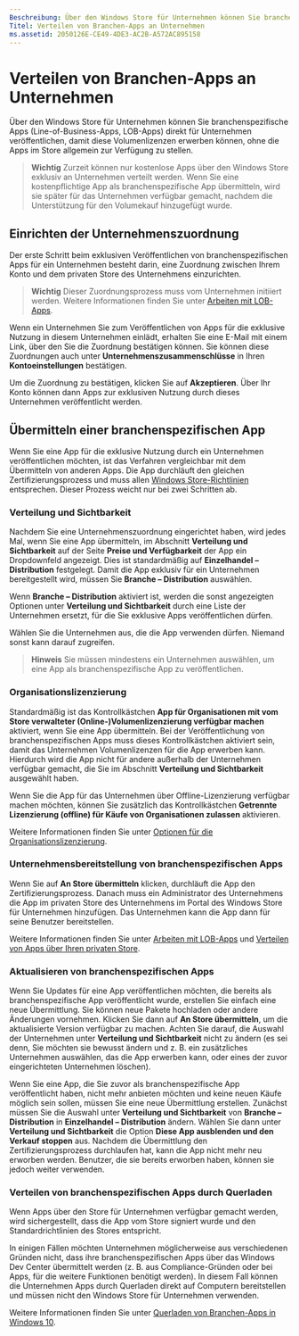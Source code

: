 ```yaml
---
Beschreibung: Über den Windows Store für Unternehmen können Sie branchenspezifische Apps (Line-of-Business-Apps, LOB-Apps) direkt für Unternehmen veröffentlichen, damit diese Volumenlizenzen erwerben können, ohne die Apps im Store allgemein zur Verfügung zu stellen.
Titel: Verteilen von Branchen-Apps an Unternehmen
ms.assetid: 2050126E-CE49-4DE3-AC2B-A572AC895158
---
```


# Verteilen von Branchen-Apps an Unternehmen


Über den Windows Store für Unternehmen können Sie branchenspezifische Apps (Line-of-Business-Apps, LOB-Apps) direkt für Unternehmen veröffentlichen, damit diese Volumenlizenzen erwerben können, ohne die Apps im Store allgemein zur Verfügung zu stellen.

> **Wichtig**  Zurzeit können nur kostenlose Apps über den Windows Store exklusiv an Unternehmen verteilt werden. Wenn Sie eine kostenpflichtige App als branchenspezifische App übermitteln, wird sie später für das Unternehmen verfügbar gemacht, nachdem die Unterstützung für den Volumekauf hinzugefügt wurde. 

## Einrichten der Unternehmenszuordnung


Der erste Schritt beim exklusiven Veröffentlichen von branchenspezifischen Apps für ein Unternehmen besteht darin, eine Zuordnung zwischen Ihrem Konto und dem privaten Store des Unternehmens einzurichten.

> **Wichtig**  Dieser Zuordnungsprozess muss vom Unternehmen initiiert werden. Weitere Informationen finden Sie unter [Arbeiten mit LOB-Apps](http://go.microsoft.com/fwlink/p/?LinkId=698846).

Wenn ein Unternehmen Sie zum Veröffentlichen von Apps für die exklusive Nutzung in diesem Unternehmen einlädt, erhalten Sie eine E-Mail mit einem Link, über den Sie die Zuordnung bestätigen können. Sie können diese Zuordnungen auch unter **Unternehmenszusammenschlüsse** in Ihren **Kontoeinstellungen** bestätigen.

Um die Zuordnung zu bestätigen, klicken Sie auf **Akzeptieren**. Über Ihr Konto können dann Apps zur exklusiven Nutzung durch dieses Unternehmen veröffentlicht werden.

## Übermitteln einer branchenspezifischen App


Wenn Sie eine App für die exklusive Nutzung durch ein Unternehmen veröffentlichen möchten, ist das Verfahren vergleichbar mit dem Übermitteln von anderen Apps. Die App durchläuft den gleichen Zertifizierungsprozess und muss allen [Windows Store-Richtlinien](https://msdn.microsoft.com/library/windows/apps/dn764944) entsprechen. Dieser Prozess weicht nur bei zwei Schritten ab.

### Verteilung und Sichtbarkeit

Nachdem Sie eine Unternehmenszuordnung eingerichtet haben, wird jedes Mal, wenn Sie eine App übermitteln, im Abschnitt **Verteilung und Sichtbarkeit** auf der Seite **Preise und Verfügbarkeit** der App ein Dropdownfeld angezeigt. Dies ist standardmäßig auf **Einzelhandel – Distribution** festgelegt. Damit die App exklusiv für ein Unternehmen bereitgestellt wird, müssen Sie **Branche – Distribution** auswählen.

Wenn **Branche – Distribution** aktiviert ist, werden die sonst angezeigten Optionen unter **Verteilung und Sichtbarkeit** durch eine Liste der Unternehmen ersetzt, für die Sie exklusive Apps veröffentlichen dürfen.

Wählen Sie die Unternehmen aus, die die App verwenden dürfen. Niemand sonst kann darauf zugreifen.

> **Hinweis**  Sie müssen mindestens ein Unternehmen auswählen, um eine App als branchenspezifische App zu veröffentlichen.

### Organisationslizenzierung

Standardmäßig ist das Kontrollkästchen **App für Organisationen mit vom Store verwalteter (Online-)Volumenlizenzierung verfügbar machen** aktiviert, wenn Sie eine App übermitteln. Bei der Veröffentlichung von branchenspezifischen Apps muss dieses Kontrollkästchen aktiviert sein, damit das Unternehmen Volumenlizenzen für die App erwerben kann. Hierdurch wird die App nicht für andere außerhalb der Unternehmen verfügbar gemacht, die Sie im Abschnitt **Verteilung und Sichtbarkeit** ausgewählt haben.

Wenn Sie die App für das Unternehmen über Offline-Lizenzierung verfügbar machen möchten, können Sie zusätzlich das Kontrollkästchen **Getrennte Lizenzierung (offline) für Käufe von Organisationen zulassen** aktivieren.

Weitere Informationen finden Sie unter [Optionen für die Organisationslizenzierung](organizational-licensing.md).

### Unternehmensbereitstellung von branchenspezifischen Apps

Wenn Sie auf **An Store übermitteln** klicken, durchläuft die App den Zertifizierungsprozess. Danach muss ein Administrator des Unternehmens die App im privaten Store des Unternehmens im Portal des Windows Store für Unternehmen hinzufügen. Das Unternehmen kann die App dann für seine Benutzer bereitstellen.

Weitere Informationen finden Sie unter [Arbeiten mit LOB-Apps](http://go.microsoft.com/fwlink/p/?LinkId=698846) und [Verteilen von Apps über Ihren privaten Store](http://go.microsoft.com/fwlink/p/?LinkId=698847).

### Aktualisieren von branchenspezifischen Apps

Wenn Sie Updates für eine App veröffentlichen möchten, die bereits als branchenspezifische App veröffentlicht wurde, erstellen Sie einfach eine neue Übermittlung. Sie können neue Pakete hochladen oder andere Änderungen vornehmen. Klicken Sie dann auf **An Store übermitteln**, um die aktualisierte Version verfügbar zu machen. Achten Sie darauf, die Auswahl der Unternehmen unter **Verteilung und Sichtbarkeit** nicht zu ändern (es sei denn, Sie möchten sie bewusst ändern und z. B. ein zusätzliches Unternehmen auswählen, das die App erwerben kann, oder eines der zuvor eingerichteten Unternehmen löschen).

Wenn Sie eine App, die Sie zuvor als branchenspezifische App veröffentlicht haben, nicht mehr anbieten möchten und keine neuen Käufe möglich sein sollen, müssen Sie eine neue Übermittlung erstellen. Zunächst müssen Sie die Auswahl unter **Verteilung und Sichtbarkeit** von **Branche – Distribution** in **Einzelhandel – Distribution** ändern. Wählen Sie dann unter **Verteilung und Sichtbarkeit** die Option **Diese App ausblenden und den Verkauf stoppen** aus. Nachdem die Übermittlung den Zertifizierungsprozess durchlaufen hat, kann die App nicht mehr neu erworben werden. Benutzer, die sie bereits erworben haben, können sie jedoch weiter verwenden.

### Verteilen von branchenspezifischen Apps durch Querladen

Wenn Apps über den Store für Unternehmen verfügbar gemacht werden, wird sichergestellt, dass die App vom Store signiert wurde und den Standardrichtlinien des Stores entspricht.

In einigen Fällen möchten Unternehmen möglicherweise aus verschiedenen Gründen nicht, dass ihre branchenspezifischen Apps über das Windows Dev Center übermittelt werden (z. B. aus Compliance-Gründen oder bei Apps, für die weitere Funktionen benötigt werden). In diesem Fall können die Unternehmen Apps durch Querladen direkt auf Computern bereitstellen und müssen nicht den Windows Store für Unternehmen verwenden.

Weitere Informationen finden Sie unter [Querladen von Branchen-Apps in Windows 10](http://go.microsoft.com/fwlink/p/?LinkId=623433).

 

 






<!--HONumber=Mar16_HO1-->


